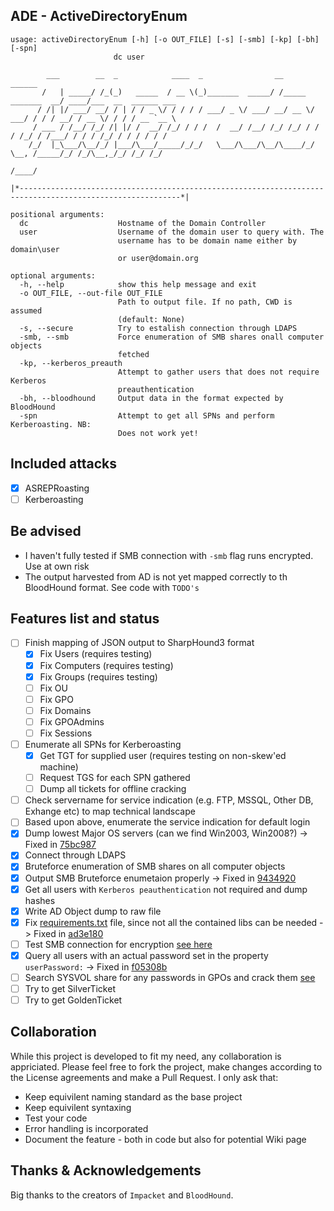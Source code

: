 ## ADE - ActiveDirectoryEnum
```
usage: activeDirectoryEnum [-h] [-o OUT_FILE] [-s] [-smb] [-kp] [-bh] [-spn]
                       dc user

        ___        __  _            ____  _                __                   ______                    
       /   | _____/ /_(_)   _____  / __ \(_)_______  _____/ /_____  _______  __/ ____/___  __  ______ ___ 
      / /| |/ ___/ __/ / | / / _ \/ / / / / ___/ _ \/ ___/ __/ __ \/ ___/ / / / __/ / __ \/ / / / __ `__ \
     / ___ / /__/ /_/ /| |/ /  __/ /_/ / / /  /  __/ /__/ /_/ /_/ / /  / /_/ / /___/ / / / /_/ / / / / / /
    /_/  |_\___/\__/_/ |___/\___/_____/_/_/   \___/\___/\__/\____/_/   \__, /_____/_/ /_/\__,_/_/ /_/ /_/ 
                                                                      /____/                             

|*----------------------------------------------------------------------------------------------------------*|

positional arguments:
  dc                    Hostname of the Domain Controller
  user                  Username of the domain user to query with. The
                        username has to be domain name either by domain\user
                        or user@domain.org

optional arguments:
  -h, --help            show this help message and exit
  -o OUT_FILE, --out-file OUT_FILE
                        Path to output file. If no path, CWD is assumed
                        (default: None)
  -s, --secure          Try to estalish connection through LDAPS
  -smb, --smb           Force enumeration of SMB shares onall computer objects
                        fetched
  -kp, --kerberos_preauth
                        Attempt to gather users that does not require Kerberos
                        preauthentication
  -bh, --bloodhound     Output data in the format expected by BloodHound
  -spn                  Attempt to get all SPNs and perform Kerberoasting. NB:
                        Does not work yet!
```

## Included attacks

- [x] ASREPRoasting
- [ ] Kerberoasting

## Be advised

- I haven't fully tested if SMB connection with `-smb` flag runs encrypted. Use at own risk
- The output harvested from AD is not yet mapped correctly to th BloodHound format. See code with `TODO's`

## Features list and status

- [ ] Finish mapping of JSON output to SharpHound3 format  
  - [X] Fix Users (requires testing)
  - [X] Fix Computers (requires testing)
  - [X] Fix Groups (requires testing)
  - [ ] Fix OU
  - [ ] Fix GPO
  - [ ] Fix Domains
  - [ ] Fix GPOAdmins
  - [ ] Fix Sessions
- [ ] Enumerate all SPNs for Kerberoasting  
  - [X] Get TGT for supplied user (requires testing on non-skew'ed machine)
  - [ ] Request TGS for each SPN gathered
  - [ ] Dump all tickets for offline cracking
- [ ] Check servername for service indication (e.g. FTP, MSSQL, Other DB, Exhange etc) to map technical landscape  
- [ ] Based upon above, enumerate the service indication for default login  
- [X] Dump lowest Major OS servers (can we find Win2003, Win2008?) -> Fixed in [75bc987](https://github.com/CasperGN/ActiveDirectoryEnumeration/commit/75bc98798df623c5488ea9447e5335f4dcdfb873)
- [X] Connect through LDAPS
- [X] Bruteforce enumeration of SMB shares on all computer objects
- [X] Output SMB Bruteforce enumetaion properly -> Fixed in [9434920](https://github.com/CasperGN/ActiveDirectoryEnumeration/commit/9434920fbb729710ebf4034394b69643d445115a)
- [X] Get all users with `Kerberos peauthentication` not required and dump hashes
- [X] Write AD Object dump to raw file
- [X] Fix [requirements.txt](requirements.txt) file, since not all the contained libs can be needed -> Fixed in [ad3e180](https://github.com/CasperGN/ActiveDirectoryEnumeration/commit/ad3e18076b91d0c081502d72fd75d3b284f2e707)
- [ ] Test SMB connection for encryption [see here](https://github.com/CasperGN/ActiveDirectoryEnumeration/blob/2585a91661ed8e344df8ea2ad95b5233c072fe38/activeDirectoryEnum.py#L395)
- [X] Query all users with an actual password set in the property `userPassword:` -> Fixed in [f05308b](https://github.com/CasperGN/ActiveDirectoryEnumeration/commit/f05308ba4db0d2abda86e15a5145d2ce44c5c889)
- [ ] Search SYSVOL share for any passwords in GPOs and crack them [see](https://github.com/swisskyrepo/PayloadsAllTheThings/blob/master/Methodology%20and%20Resources/Active%20Directory%20Attack.md#passwords-in-sysvol--group-policy-preferences)
- [ ] Try to get SilverTicket
- [ ] Try to get GoldenTicket

## Collaboration

While this project is developed to fit my need, any collaboration is appriciated. Please feel free to fork the project, make changes according to the License agreements and make a Pull Request.
I only ask that:
- Keep equivilent naming standard as the base project
- Keep equivilent syntaxing
- Test your code
- Error handling is incorporated
- Document the feature - both in code but also for potential Wiki page

## Thanks & Acknowledgements

Big thanks to the creators of `Impacket` and `BloodHound`.
